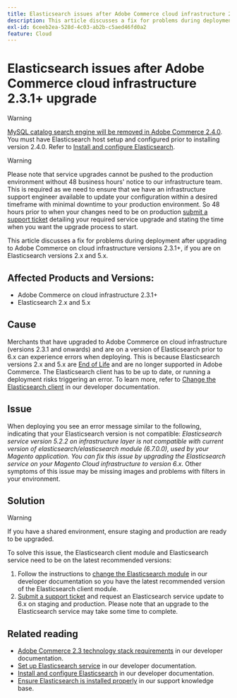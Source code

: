 ```yaml
---
title: Elasticsearch issues after Adobe Commerce cloud infrastructure 2.3.1+ upgrade
description: This article discusses a fix for problems during deployment after upgrading to Adobe Commerce on cloud infrastructure versions 2.3.1+, if you are on Elasticsearch versions 2.x and 5.x.
exl-id: 6ceeb2ea-528d-4c03-ab2b-c5aed46fd0a2
feature: Cloud
---
```

# Elasticsearch issues after Adobe Commerce cloud infrastructure 2.3.1+ upgrade

>[!WARNING]
>
>[MySQL catalog search engine will be removed in Adobe Commerce 2.4.0](/help/announcements/adobe-commerce-announcements/mysql-catalog-search-engine-will-be-removed-in-magento-2-4-0.md). You must have Elasticsearch host setup and configured prior to installing version 2.4.0. Refer to [Install and configure Elasticsearch](https://experienceleague.adobe.com/en/docs/commerce-operations/configuration-guide/search/overview-search).

>[!WARNING]
>
>Please note that service upgrades cannot be pushed to the production environment without 48 business hours' notice to our infrastructure team. This is required as we need to ensure that we have an infrastructure support engineer available to update your configuration within a desired timeframe with minimal downtime to your production environment. So 48 hours prior to when your changes need to be on production [submit a support ticket](/help/help-center-guide/help-center/magento-help-center-user-guide.md#submit-ticket) detailing your required service upgrade and stating the time when you want the upgrade process to start.

This article discusses a fix for problems during deployment after upgrading to Adobe Commerce on cloud infrastructure versions 2.3.1+, if you are on Elasticsearch versions 2.x and 5.x.

## Affected Products and Versions:

* Adobe Commerce on cloud infrastructure 2.3.1+
* Elasticsearch 2.x and 5.x

## Cause

Merchants that have upgraded to Adobe Commerce on cloud infrastructure (versions 2.3.1 and onwards) and are on a version of Elasticsearch prior to 6.x can experience errors when deploying. This is because Elasticsearch versions 2.x and 5.x are [End of Life](https://www.elastic.co/support/eol) and are no longer supported in Adobe Commerce. The Elasticsearch client has to be up to date, or running a deployment risks triggering an error. To learn more, refer to [Change the Elasticsearch client](https://experienceleague.adobe.com/en/docs/commerce-operations/configuration-guide/search/overview-search) in our developer documentation.

## Issue

When deploying you see an error message similar to the following, indicating that your Elasticsearch version is not compatible: *Elasticsearch service version 5.2.2 on infrastructure layer is not compatible with current version of elasticsearch/elasticsearch module (6.7.0.0), used by your Magento application.*  *You can fix this issue by upgrading the Elasticsearch service on your Magento Cloud infrastructure to version 6.x*. Other symptoms of this issue may be missing images and problems with filters in your environment.

## Solution

>[!WARNING]
>
>If you have a shared environment, ensure staging and production are ready to be upgraded.

To solve this issue, the Elasticsearch client module and Elasticsearch service need to be on the latest recommended versions:

1. Follow the instructions to [change the Elasticsearch module](https://experienceleague.adobe.com/en/docs/commerce-operations/configuration-guide/search/overview-search) in our developer documentation so you have the latest recommended version of the Elasticsearch client module.
1. [Submit a support ticket](/help/help-center-guide/help-center/magento-help-center-user-guide.md#submit-ticket) and request an Elasticsearch service update to 6.x on staging and production. Please note that an upgrade to the Elasticsearch service may take some time to complete.

## Related reading

* [Adobe Commerce 2.3 technology stack requirements](https://experienceleague.adobe.com/en/docs/commerce-operations/installation-guide/overview) in our developer documentation.
* [Set up Elasticsearch service](https://experienceleague.adobe.com/en/docs/commerce-cloud-service/user-guide/configure/service/elasticsearch) in our developer documentation.
* [Install and configure Elasticsearch](https://experienceleague.adobe.com/en/docs/commerce-operations/configuration-guide/search/overview-search) in our developer documentation.
* [Ensure Elasticsearch is installed properly](/help/troubleshooting/elasticsearch/ensure-elasticsearch-is-installed-properly.md) in our support knowledge base.
